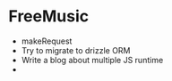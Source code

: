 # FreeMusic
* makeRequest
* Try to migrate to drizzle ORM
* Write a blog about multiple JS runtime
* 